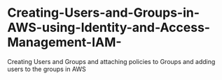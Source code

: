 # Creating-Users-and-Groups-in-AWS-using-Identity-and-Access-Management-IAM-
Creating Users and Groups and attaching policies to Groups and adding users to the groups in AWS
